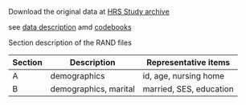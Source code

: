  Download the original data at [HRS Study archive](http://hrsonline.isr.umich.edu/index.php?p=reg)
 
 see [data description](http://hrsonline.isr.umich.edu/index.php?p=showdesc) amd [codebooks](http://hrsonline.isr.umich.edu/index.php?p=showcbk)
 
 Section description of the RAND files
 
 |Section|Description|Representative items|  
 |---|---|---|  
 |A | demographics| id, age, nursing home |  
 |B | demographics, marital| married, SES, education|  
